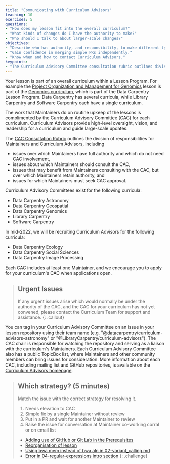 ```yaml
---
title: "Communicating with Curriculum Advisors"
teaching: 10
exercises: 5
questions:
- "How does my lesson fit into the overall curriculum?"
- "What kinds of changes do I have the authority to make?"
- "Who should I talk to about larger-scale changes?"
objectives:
- "Describe who has authority, and responsibility, to make different types of decisions." 
- "Gain confidence in merging simple PRs independently." 
- "Know when and how to contact Curriculum Advisors."
keypoints:
- "The Curriculum Advisory Committee consultation rubric outlines division of responsibilities between Maintainers and Curriculum Advisors."
---
```


Your lesson is part of an overall curriculum within a Lesson Program. For example
the [Project Organization and Management for Genomics](https://datacarpentry.org/organization-genomics/) lesson
is part of the [Genomics curriculum](https://datacarpentry.org/genomics-workshop/), 
which is part of the Data Carpentry Lesson Program. Data Carpentry has several curricula, 
while Library Carpentry and Software Carpentry each have a single curriculum. 

The work that Maintainers do on routine upkeep of the lessons
is complimented by the Curriculum Advisory Committee (CAC) for 
each curriculum. Curriculum Advisors provide high-level oversight, vision, and leadership 
for a curriculum and guide large-scale updates.

The [CAC Consultation Rubric](https://docs.carpentries.org/topic_folders/lesson_development/cac-consult-rubric.html) outlines the division of
responsibilities for Maintainers and Curriculum Advisors, including
- issues over which Maintainers have full authority and which do not need CAC involvement,
- issues about which Maintainers should consult the CAC,
- issues that may benefit from Maintainers consulting with the CAC, but over which Maintainers retain authority, and 
- issues for which Maintainers must seek CAC approval.

Curriculum Advisory Committees exist for the following curricula: 
- Data Carpentry Astronomy
- Data Carpentry Geospatial
- Data Carpentry Genomics
- Library Carpentry
- Software Carpentry

In mid-2022, we will be recruiting Curriculum Advisors for the following curricula:
- Data Carpentry Ecology
- Data Carpentry Social Sciences
- Data Carpentry Image Processing

Each CAC includes at least one Maintainer, and we encourage you to apply for your curriculum's CAC when applications open.  

> ## Urgent Issues
> If any urgent issues arise which would normally be under the authority of the CAC,
> and the CAC for your curriculum has not yet convened, please contact
> the Curriculum Team for support and assistance. 
{: .callout}

You can tag in your Curriculum Advisory Committee on an issue in your lesson repository using their team name (e.g. "@datacarpentry/curriculum-advisors-astronomy" or "@LibraryCarpentry/curriculum-advisors"). The CAC chair is responsible for watching the
repository and serving as a liaison with the curriculum's Maintainers. 
Each Curriculum Advisory Committee also has a public TopicBox list, where
Maintainers and other community members can bring issues for consideration. More information about each CAC, including mailing list and GitHub repositories, is available on the [Curriculum Advisors homepage](https://carpentries.org/curriculum-advisors/). 

> ## Which strategy? (5 minutes)
> Match the issue with the correct strategy for resolving it. 
> 
> 1. Needs elevation to CAC
> 1. Simple fix by a single Maintainer without review
> 1. Put in a PR and wait for another Maintainer to review
> 1. Raise the issue for conversation at Maintainer co-working corral or on email list
> 
> - [Adding use of GitHub or Git Lab in the Prerequisites](https://github.com/swcarpentry/python-novice-gapminder/issues/557)
> - [Reorganisation of lesson](https://github.com/swcarpentry/python-novice-gapminder/issues/548)
> - [Using bwa mem instead of bwa aln in 02-variant_calling.md](https://github.com/datacarpentry/wrangling-genomics/issues/111)
> - [Error in 04-regular-expressions intro section](https://github.com/LibraryCarpentry/lc-data-intro/issues/111)
{: .challenge}
